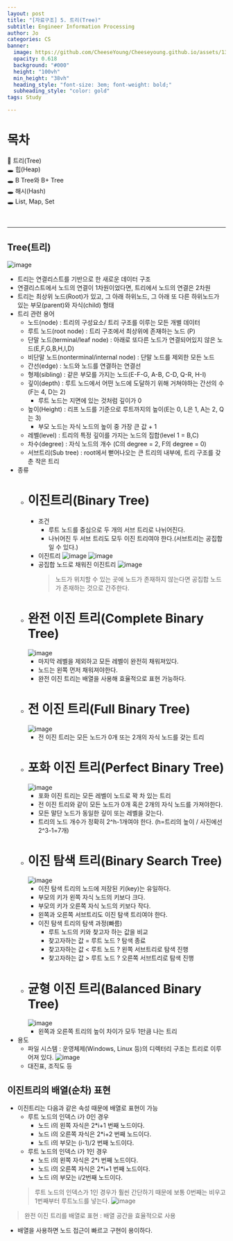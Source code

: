 ```yaml
---
layout: post
title: "[자료구조] 5. 트리(Tree)"
subtitle: Engineer Information Processing
author: Jo
categories: CS
banner:
  image: https://github.com/CheeseYoung/Cheeseyoung.github.io/assets/132384527/4723268d-603b-46ba-92eb-c0f3d70dd7a2
  opacity: 0.618
  background: "#000"
  height: "100vh"
  min_height: "38vh"
  heading_style: "font-size: 3em; font-weight: bold;"
  subheading_style: "color: gold"
tags: Study

---
```


# 목차
📌 트리(Tree) <br>
🕳 힙(Heap) <br>
🕳 B Tree와 B+ Tree <br>
🕳 해시(Hash)<br>
🕳 List, Map, Set <br>

<br>
<hr>



## Tree(트리)
![image](https://github.com/CheeseYoung/Cheeseyoung.github.io/assets/132384527/4723268d-603b-46ba-92eb-c0f3d70dd7a2)
- 트리는 연결리스트를 기반으로 한 새로운 데이터 구조
- 연결리스트에서 노드의 연결이 1차원이었다면, 트리에서 노드의 연결은 2차원
- 트리는 최상위 노드(Root)가 있고, 그 아래 하위노드, 그 아래 또 다른 하위노드가 있는 부모(parent)와 자식(child) 형태
- 트리 관련 용어
  - 노드(node) : 트리의 구성요소/ 트리 구조를 이루는 모든 개별 데이터
  - 루트 노드(root node) : 트리 구조에서 최상위에 존재하는 노드 (P)
  - 단말 노드(terminal/leaf node) : 아래로 또다른 노드가 연결되어있지 않은 노드(E,F,G,B,H,I,D)
  - 비단말 노드(nonterminal/internal node) : 단말 노드를 제외한 모든 노드
  - 간선(edge) : 노드와 노드를 연결하는 연결선
  - 형제(sibling) : 같은 부모를 가지는 노드(E-F-G, A-B, C-D, Q-R, H-I)
  - 깊이(depth) : 루트 노드에서 어떤 노드에 도달하기 위해 거쳐야하는 간선의 수(F는 4, D는 2)
    - 루트 노드는 지면에 있는 것처럼 깊이가 0
  - 높이(Height) : 리프 노드를 기준으로 루트까지의 높이(E는 0, L은 1, A는 2, Q는 3)
    - 부모 노드는 자식 노드의 높이 중 가장 큰 값 + 1
  - 레벨(level) : 트리의 특정 깊이를 가지는 노드의 집합(level 1 = B,C)
  - 차수(degree) : 자식 노드의 개수 (C의 degree = 2, F의 degree = 0)
  - 서브트리(Sub tree) : root에서 뻗어나오는 큰 트리의 내부에, 트리 구조를 갖춘 작은 트리
- 종류
  - # 이진트리(Binary Tree)
    - 조건
      - 루트 노드를 중심으로 두 개의 서브 트리로 나뉘어진다.
      - 나뉘어진 두 서브 트리도 모두 이진 트리여야 한다.(서브트리는 공집합일 수 있다.)
    - 이진트리
      ![image](https://github.com/CheeseYoung/Cheeseyoung.github.io/assets/132384527/1de683a7-8546-4583-a184-77099b43372a)
      ![image](https://github.com/CheeseYoung/Cheeseyoung.github.io/assets/132384527/7cebcf51-3db0-4366-a43a-9c3b33a98953)
    - 공집합 노드로 채워진 이진트리
      ![image](https://github.com/CheeseYoung/Cheeseyoung.github.io/assets/132384527/a3b1eef0-ea95-4c81-8a72-d5b8286a72fd)
      > 노드가 위치할 수 있는 곳에 노드가 존재하지 않는다면 공집합 노드가 존재하는 것으로 간주한다.
  - # 완전 이진 트리(Complete Binary Tree)
    ![image](https://github.com/CheeseYoung/Cheeseyoung.github.io/assets/132384527/e2f64544-438f-4600-a967-82db1a4e4179)
    - 마지막 레벨을 제외하고 모든 레벨이 완전히 채워져있다.
    - 노드는 왼쪽 먼저 채워져야한다.
    - 완전 이진 트리는 배열을 사용해 효율적으로 표현 가능하다.
  - # 전 이진 트리(Full Binary Tree)
    ![image](https://github.com/CheeseYoung/Cheeseyoung.github.io/assets/132384527/42579ac2-6ddd-4f65-9e7a-4a1cb0391e10)
    - 전 이진 트리는 모든 노드가 0개 또는 2개의 자식 노드를 갖는 트리
  - # 포화 이진 트리(Perfect Binary Tree)
    ![image](https://github.com/CheeseYoung/Cheeseyoung.github.io/assets/132384527/2f264bd5-d6fe-4299-ac51-76ae93f0d3bc)
    - 포화 이진 트리는 모든 레벨이 노드로 꽉 차 있는 트리
    - 전 이진 트리와 같이 모든 노드가 0개 혹은 2개의 자식 노드를 가져야한다.
    - 모든 말단 노드가 동일한 깊이 또는 레벨을 갖는다.
    - 트리의 노드 개수가 정확히 2^h-1개여야 한다. (h=트리의 높이 / 사진에선 2^3-1=7개)
  - # 이진 탐색 트리(Binary Search Tree)
    ![image](https://github.com/CheeseYoung/Cheeseyoung.github.io/assets/132384527/d7daa244-3372-48ed-9b09-9db04f82495a)
    - 이진 탐색 트리의 노드에 저장된 키(key)는 유일하다.
    - 부모의 키가 왼쪽 자식 노드의 키보다 크다.
    - 부모의 키가 오른쪽 자식 노드의 키보다 작다.
    - 왼쪽과 오른쪽 서브트리도 이진 탐색 트리여야 한다.
    - 이진 탐색 트리의 탐색 과정(빠름)
      - 루트 노드의 키와 찾고자 하는 값을 비교
      - 찾고자하는 값 = 루트 노드 ? 탐색 종료
      - 찾고자하는 값 < 루트 노드 ? 왼쪽 서브트리로 탐색 진행
      - 찾고자하는 값 > 루트 노드 ? 오른쪽 서브트리로 탐색 진행
  - # 균형 이진 트리(Balanced Binary Tree)
    ![image](https://github.com/CheeseYoung/Cheeseyoung.github.io/assets/132384527/918d6dca-8589-43a0-bb34-e2e38f73554a)
    - 왼쪽과 오른쪽 트리의 높이 차이가 모두 1만큼 나는 트리
- 용도
  - 파일 시스템 : 운영체제(Windows, Linux 등)의 디렉터리 구조는 트리로 이루어져 있다.
    ![image](https://github.com/CheeseYoung/Cheeseyoung.github.io/assets/132384527/5c052772-4cad-454f-bcfa-e1e75562e09b)
  - 대진표, 조직도 등

## 이진트리의 배열(순차) 표현
- 이진트리는 다음과 같은 속성 때문에 배열로 표현이 가능
  - 루트 노드의 인덱스 i가 0인 경우
    - 노드 i의 왼쪽 자식은 2*i+1 번째 노드이다.
    - 노드 i의 오른쪽 자식은 2*i+2 번째 노드이다.
    - 노드 i의 부모는 (i-1)/2 번째 노드이다.
  - 루트 노드의 인덱스 i가 1인 경우
    - 노드 i의 왼쪽 자식은 2*i 번째 노드이다.
    - 노드 i의 오른쪽 자식은 2*i+1 번째 노드이다.
    - 노드 i의 부모는 i/2번째 노드이다.
  > 루트 노드의 인덱스가 1인 경우가 훨씬 간단하기 때문에 보통 0번째는 비우고 1번째부터 루트노드를 넣는다.
![image](https://github.com/CheeseYoung/Cheeseyoung.github.io/assets/132384527/90291b7f-5c4d-469e-8c27-be431e70b508)
> 완전 이진 트리를 배열로 표현 : 배열 공간을 효율적으로 사용
- 배열을 사용하면 노드 접근이 빠르고 구현이 용이하다.














